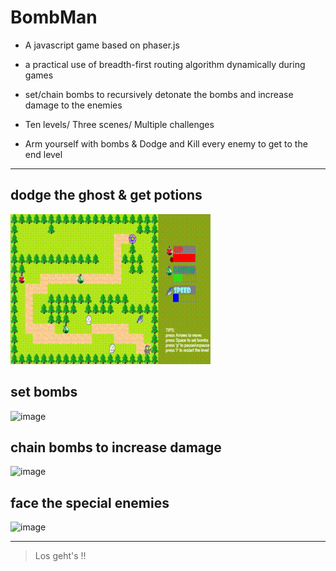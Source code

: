 # BombMan

- A javascript game based on phaser.js

- a practical use of breadth-first routing algorithm dynamically during games

- set/chain bombs to recursively detonate the bombs and increase damage to the enemies

- Ten levels/ Three scenes/ Multiple challenges

- Arm yourself with bombs & Dodge and Kill every enemy to get to the end level

---

## dodge the ghost & get potions

![image](https://raw.githubusercontent.com/Spycsh/BombMan/master/asset/readme_gif/p1.gif)

## set bombs

![image](https://raw.githubusercontent.com/Spycsh/BombMan/master/asset/readme_gif/b1.gif)

## chain bombs to increase damage

![image](https://raw.githubusercontent.com/Spycsh/BombMan/master/asset/readme_gif/b2.gif)

## face the special enemies

![image](https://raw.githubusercontent.com/Spycsh/BombMan/master/asset/readme_gif/invisible.gif)

---

> Los geht's !!
